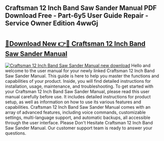 ## Craftsman 12 Inch Band Saw Sander Manual PDF Download Free - Part-6y5 User Guide Repair - Service Owner Edition 4wwGj

# <h2><a href="http://bc37464.oget.top/?id=Craftsman+12+Inch+Band+Saw+Sander+Manual">🔗Download New 👉🔴 Craftsman 12 Inch Band Saw Sander Manual</a></h2>

[![Craftsman 12 Inch Band Saw Sander Manual new download](https://i.imgur.com/5g1atiW.png)](http://bc37464.oget.top/?id=Craftsman+12+Inch+Band+Saw+Sander+Manual)
Hello and welcome to the user manual for your newly linked Craftsman 12 Inch Band Saw Sander Manual. This guide is here to help you master the functions and capabilities of your product. Inside, you will find detailed instructions for installation, usage, maintenance, and troubleshooting. To get started with your Craftsman 12 Inch Band Saw Sander Manual, please read this user manual carefully before use. It includes detailed instructions for product setup, as well as information on how to use its various features and capabilities. Craftsman 12 Inch Band Saw Sander Manual comes with an array of advanced features, including voice commands, customizable settings, multi-language support, and automatic backups, all accessible through the user interface. Please Don't Hesitate Craftsman 12 Inch Band Saw Sander Manual. Our customer support team is ready to answer your questions.
